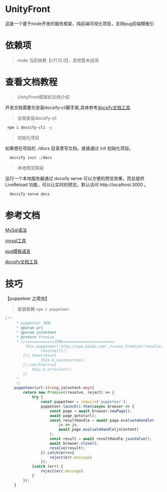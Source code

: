 # UnityFront

这是一个基于node开发的服务框架，纯前端可视化项目，支持pug前端模板引

# 依赖项

> node 当前依赖【v11.12.0】，其他暂未自测

# 查看文档教程

> UnityFront框架的文档介绍

开发文档需要先安装docsify-cli脚手架,具体参考[docsify文档工具](https://docsify.js.org/#/zh-cn/quickstart)

> 全局安装docsify-cli

```bash
 npm i docsify-cli -g
```

> 初始化项目

如果想在项目的 ./docs 目录里写文档，直接通过 init 初始化项目。


```bash
  docsify init ./docs
```

> 本地预览网站

运行一个本地服务器通过 docsify serve 可以方便的预览效果，而且提供 LiveReload 功能，可以让实时的预览。默认访问 http://localhost:3000 。


```bash
  docsify serve docs
```

# 参考文档

[MySql语法](http://c.biancheng.net/view/2548.html)

[mysql工具](https://www.npmjs.com/package/mysql#connection-options)

[pug模板语言](https://pugjs.org/api/getting-started.html)

[docsify文档工具](https://docsify.js.org/#/zh-cn/quickstart)


# 技巧

【puppeteer 之爬虫】

> 安装依赖 `npm i puppeteer`

```typescript
/**
     * puppeteer 爬虫
     * @param url
     * @param jsContent
     * @return Promise
     * //=============示例========================
         this.puppeteer('http://www.baidu.com',)=>new Promise((resolve, reject) => {
                resolve([]);
        })).then(res=>{
                this.$_success(res);
        }).catch(err=>{
            this.$_error(err);
        })
     *
     */
    puppeteer(url:string,jsContent:any){
        return new Promise((resolve, reject) => {
            try {
                const puppeteer = require('puppeteer');
                puppeteer.launch().then(async browser => {
                    const page = await browser.newPage();
                    await page.goto(url);
                    const resultHandle = await page.evaluateHandle(
                        js => js,
                        await page.evaluateHandle(jsContent)
                    );
                    const result = await resultHandle.jsonValue();
                    await browser.close();
                    resolve(result);
                }).catch(err=>{
                    reject(err.message)
                });
            }catch (err) {
                reject(err.message)
            }
        });
    }
```
